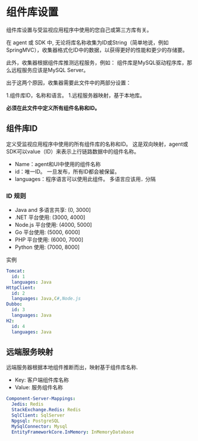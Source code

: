 # 组件库设置
组件库设置与受监视应用程序中使用的您自己或第三方库有关。

在 agent 或 SDK 中, 无论将库名称收集为ID或String（简单地说，例如SpringMVC），收集器格式化ID中的数据，以获得更好的性能和更少的存储要。

此外，收集器根据组件库推测远程服务，例如：
组件库是MySQL驱动程序库，那么远程服务应该是MySQL Server。

出于这两个原因，收集器需要此文件中的两部分设置：

1.组件库ID，名称和语言。
1.远程服务器映射，基于本地库。

**必须在此文件中定义所有组件名称和ID。**

## 组件库ID
定义受监视应用程序中使用的所有组件库的名称和ID。
这是双向映射，agent或SDK可以value（ID）来表示上行链路数据中的组件名称。

- Name：agent和UI中使用的组件名称
- id：唯一ID。 一旦发布，所有ID都会被保留。
- languages：程序语言可以使用此组件。 多语言应该用`，`分隔

### ID 规则
- Java and 多语言共享: (0, 3000]
- .NET 平台使用: (3000, 4000]
- Node.js 平台使用: (4000, 5000]
- Go 平台使用: (5000, 6000]
- PHP 平台使用: (6000, 7000]
- Python 使用: (7000, 8000]

实例
```yaml
Tomcat:
  id: 1
  languages: Java
HttpClient:
  id: 2
  languages: Java,C#,Node.js
Dubbo:
  id: 3
  languages: Java
H2:
  id: 4
  languages: Java
```

## 远端服务映射
远端服务器根据本地组件推断而出，映射基于组件库名称.

- Key: 客户端组件库名称
- Value: 服务组件名称

```yaml
Component-Server-Mappings:
  Jedis: Redis
  StackExchange.Redis: Redis
  SqlClient: SqlServer
  Npgsql: PostgreSQL
  MySqlConnector: Mysql
  EntityFrameworkCore.InMemory: InMemoryDatabase
```